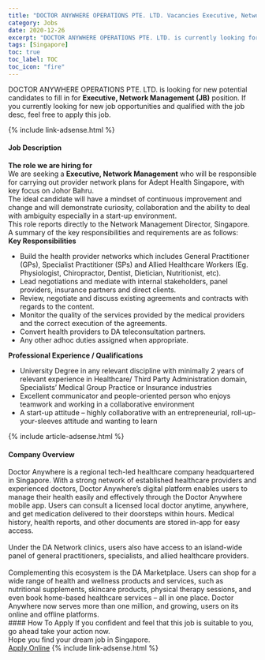 ```yaml
---
title: "DOCTOR ANYWHERE OPERATIONS PTE. LTD. Vacancies Executive, Network Management (JB)" 
category: Jobs 
date: 2020-12-26 
excerpt: "DOCTOR ANYWHERE OPERATIONS PTE. LTD. is currently looking for suitable person to fill in the Executive, Network Management (JB) which positioned at Singapore" 
tags: [Singapore] 
toc: true 
toc_label: TOC 
toc_icon: "fire" 
--- 
```


<p>DOCTOR ANYWHERE OPERATIONS PTE. LTD. is looking for new potential candidates to fill in for <b>Executive, Network Management (JB)</b> position. If you currently looking for new job opportunities and qualified with the job desc, feel free to apply this job.
</p>{% include link-adsense.html %} 
<div><div><div><h4>Job Description</h4></div></div><div><div><span><div><div><div><strong>The role we are hiring for</strong></div><div>We are seeking a&#160;<strong>Executive, Network Management</strong>&#160;who will&#160;be responsible for carrying out provider network plans for Adept Health Singapore, with key focus on Johor Bahru.</div><div>The ideal candidate will have a mindset of continuous improvement and change and will demonstrate curiosity, collaboration and the ability to deal with ambiguity especially in a start-up environment.</div><div>This role reports directly to the&#160;Network Management Director, Singapore.&#160;</div><div>A summary of the key responsibilities and requirements are as follows:</div></div><div><div><strong>Key Responsibilities</strong></div><div><ul><li>Build the health provider networks which includes General Practitioner (GPs), Specialist Practitioner (SPs) and Allied Healthcare Workers (Eg. Physiologist, Chiropractor, Dentist, Dietician, Nutritionist, etc).</li><li>Lead negotiations and mediate with internal stakeholders, panel providers, insurance partners and direct clients.</li><li>Review, negotiate and discuss existing agreements and contracts with regards to the content.</li><li>Monitor the quality of the services provided by the medical providers and the correct execution of the agreements.</li><li>Convert health providers to DA teleconsultation partners.</li><li>Any other adhoc duties assigned when appropriate.</li></ul><div><strong>Professional Experience / Qualifications</strong></div><div><ul><li>University Degree in any relevant discipline with minimally 2 years of relevant experience in Healthcare/ Third Party Administration domain, Specialists&#8217; Medical Group Practice or Insurance industries</li><li>Excellent communicator and people-oriented person who enjoys teamwork and working in a collaborative environment</li><li>A start-up attitude &#8211; highly collaborative with an entrepreneurial, roll-up-your-sleeves attitude and wanting to learn</li></ul></div></div></div></div></span></div></div></div> 
{% include article-adsense.html %} 
<div><div><div><h4>Company Overview</h4></div></div><div><div><span><div><div>Doctor Anywhere is a regional tech-led healthcare company headquartered in Singapore. With a strong network of established healthcare providers and experienced doctors, Doctor Anywhere&#8217;s digital platform enables users to manage their health easily and effectively through the Doctor Anywhere mobile app. Users can consult a licensed local doctor anytime, anywhere, and get medication delivered to their doorsteps within hours. Medical history, health reports, and other documents are stored in-app for easy access.</div>
<div><br>
Under the DA Network clinics, users also have access to an island-wide panel of general practitioners, specialists, and allied healthcare providers.</div>
<div><br>
Complementing this ecosystem is the DA Marketplace. Users can shop for a wide range of health and wellness products and services, such as nutritional supplements, skincare products, physical therapy sessions, and even book home-based healthcare services &#8211; all in one place. Doctor Anywhere now serves more than one million, and growing, users on its online and offline platforms.</div></div></span></div></div></div> 
#### How To Apply 
If you confident and feel that this job is suitable to you, go ahead take your action now. <br/> 
Hope you find your dream job in Singapore. <br/> 
<a href="https://www.jobstreet.com.my/en/job/executive-network-management-jb-8265461/origin/sg?jobId=jobstreet-sg-job-8265461&sectionRank=29&token=0~93fb1e9f-54cb-45e2-9226-02f4569c0423&fr=SRP%20View%20In%20New%20Ta" class="btn btn--info" target="_blank" rel="nofollow noopenner">Apply Online</a> 
{% include link-adsense.html %} 